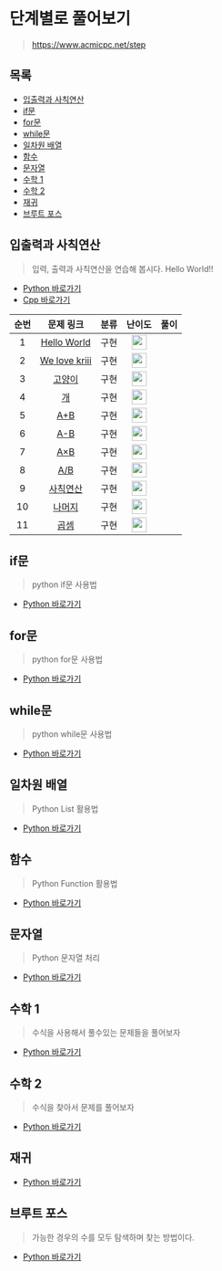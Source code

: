 # 단계별로 풀어보기

> https://www.acmicpc.net/step

## 목록

* [입출력과 사칙연산](#입출력과-사칙연산)
* [if문](#if문)
* [for문](#for문)
* [while문](#while문)
* [일차원 배열](#일차원-배열)
* [함수](#함수)
* [문자열](#문자열)
* [수학 1](#수학-1)
* [수학 2](#수학-2)
* [재귀](#재귀)
* [브루트 포스](#브루트-포스)



## 입출력과 사칙연산

> 입력, 출력과 사칙연산을 연습해 봅시다. Hello World!!

* [Python 바로가기](./inputOutput_python)
* [Cpp 바로가기](./inputOutput_cpp)

| 순번 |                       문제 링크                        | 분류 |                            난이도                            | 풀이 |
| :--: | :----------------------------------------------------: | :--: | :----------------------------------------------------------: | :--: |
|  1   |  [Hello World](https://www.acmicpc.net/problem/2557)   | 구현 | <img src="https://static.solved.ac/tier_small/1.svg" width="26px"> |      |
|  2   | [We love kriii](https://www.acmicpc.net/problem/10718) | 구현 | <img src="https://static.solved.ac/tier_small/1.svg" width="26px"> |      |
|  3   |    [고양이](https://www.acmicpc.net/problem/10171)     | 구현 | <img src="https://static.solved.ac/tier_small/1.svg" width="26px"> |      |
|  4   |      [개](https://www.acmicpc.net/problem/10172)       | 구현 | <img src="https://static.solved.ac/tier_small/1.svg" width="26px"> |      |
|  5   |      [A+B](https://www.acmicpc.net/problem/1000)       | 구현 | <img src="https://static.solved.ac/tier_small/1.svg" width="26px"> |      |
|  6   |      [A-B](https://www.acmicpc.net/problem/1001)       | 구현 | <img src="https://static.solved.ac/tier_small/1.svg" width="26px"> |      |
|  7   |      [A×B](https://www.acmicpc.net/problem/10998)      | 구현 | <img src="https://static.solved.ac/tier_small/1.svg" width="26px"> |      |
|  8   |      [A/B](https://www.acmicpc.net/problem/1008)       | 구현 | <img src="https://static.solved.ac/tier_small/2.svg" width="26px"> |      |
|  9   |   [사칙연산](https://www.acmicpc.net/problem/10869)    | 구현 | <img src="https://static.solved.ac/tier_small/1.svg" width="26px"> |      |
|  10  |    [나머지](https://www.acmicpc.net/problem/10430)     | 구현 | <img src="https://static.solved.ac/tier_small/1.svg" width="26px"> |      |
|  11  |      [곱셈](https://www.acmicpc.net/problem/2588)      | 구현 | <img src="https://static.solved.ac/tier_small/2.svg" width="26px"> |      |

## if문

> python if문 사용법

* [Python 바로가기](./if_python)

## for문

> python for문 사용법

* [Python 바로가기](./for_python)

## while문

> python while문 사용법

* [Python 바로가기](./while_python)

## 일차원 배열

> Python List 활용법

* [Python 바로가기](./1DArray_python)

## 함수

> Python Function 활용법

* [Python 바로가기](./function_python)

## 문자열

> Python 문자열 처리

* [Python 바로가기](./string_python)

## 수학 1

> 수식을 사용해서 풀수있는 문제들을 풀어보자

* [Python 바로가기](./math_1_python)

## 수학 2

> 수식을 찾아서 문제를 풀어보자

* [Python 바로가기](./math_2_python)

## 재귀

* [Python 바로가기](./recursion_python)

## 브루트 포스

> 가능한 경우의 수를 모두 탐색하며 찾는 방법이다.

* [Python 바로가기](./bruteforce_python)